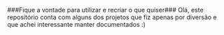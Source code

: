 ###Fique a vontade para utilizar e recriar o que quiser###
Olá, este repositório conta com alguns dos projetos que fiz apenas por diversão e que achei interessante manter documentados :) 
